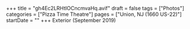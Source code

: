 +++
title = "gh4Ec2LRHtIOCncmvaHq.avif"
draft = false
tags = ["Photos"]
categories = ["Pizza Time Theatre"]
pages = ["Union, NJ (1660 US-22)"]
startDate = ""
+++
Exterior (September 2019)
